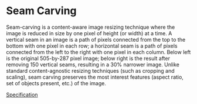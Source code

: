 # Seam Carving

Seam-carving is a content-aware image resizing technique where the image is reduced in size by one pixel of height (or width) at a time. 
A vertical seam in an image is a path of pixels connected from the top to the bottom with one pixel in each row; a horizontal seam 
is a path of pixels connected from the left to the right with one pixel in each column. Below left is the original 505-by-287 pixel image; 
below right is the result after removing 150 vertical seams, resulting in a 30% narrower image. Unlike standard content-agnostic resizing 
techniques (such as cropping and scaling), seam carving preserves the most interest features (aspect ratio, set of objects present, etc.) of the image.

[Specification](https://coursera.cs.princeton.edu/algs4/assignments/seam/specification.php)